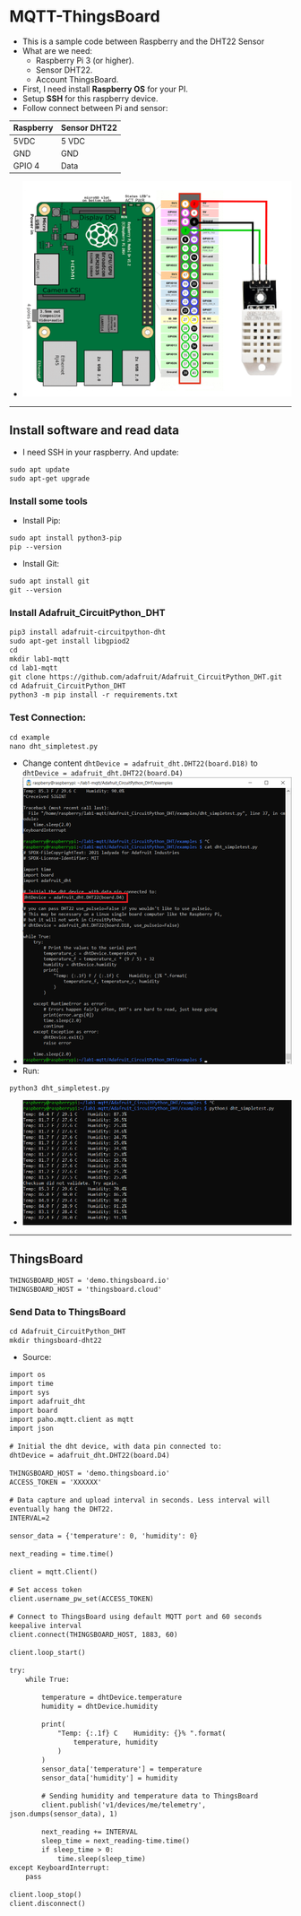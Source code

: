 # MQTT-ThingsBoard
- This is a sample code between Raspberry and the DHT22 Sensor
- What are we need:
	- Raspberry Pi 3 (or higher).
	- Sensor DHT22.
	- Account ThingsBoard.
- First, I need install **Raspberry OS** for your PI.
- Setup **SSH** for this raspberry device.
- Follow connect between Pi and sensor:

Raspberry	|	Sensor DHT22	|
----------------|-----------------------|
5VDC		|	5 VDC		|
GND		|	GND		|
GPIO 4		|	Data		|

- ![DHT22_Connect_RPi](https://github.com/VinhLin/MQTT-ThingsBoard/blob/main/Image/DHT22_Connect_RPi.png)

---------------------------------------------------------------------------
## Install software and read data
- I need SSH in your raspberry. And update:
```
sudo apt update
sudo apt-get upgrade
```
### Install some tools
- Install Pip:
```
sudo apt install python3-pip
pip --version
```
- Install Git:
```
sudo apt install git
git --version
```

### Install Adafruit_CircuitPython_DHT
```
pip3 install adafruit-circuitpython-dht
sudo apt-get install libgpiod2
cd
mkdir lab1-mqtt
cd lab1-mqtt
git clone https://github.com/adafruit/Adafruit_CircuitPython_DHT.git
cd Adafruit_CircuitPython_DHT
python3 -m pip install -r requirements.txt
```

### Test Connection:
```
cd example
nano dht_simpletest.py
```
- Change content `dhtDevice = adafruit_dht.DHT22(board.D18)` to `dhtDevice = adafruit_dht.DHT22(board.D4)`
- ![Picture_1](https://github.com/VinhLin/MQTT-ThingsBoard/blob/main/Image/Picture_1.png)
- Run:
```
python3 dht_simpletest.py
```
- ![Result - Picture 2](https://github.com/VinhLin/MQTT-ThingsBoard/blob/main/Image/Picture_2.png)

-------------------------------------------------------------------------------
## ThingsBoard
```
THINGSBOARD_HOST = 'demo.thingsboard.io'
THINGSBOARD_HOST = 'thingsboard.cloud'
```

### Send Data to ThingsBoard
```
cd Adafruit_CircuitPython_DHT
mkdir thingsboard-dht22
```
- Source:
```
import os
import time
import sys
import adafruit_dht
import board
import paho.mqtt.client as mqtt
import json

# Initial the dht device, with data pin connected to:
dhtDevice = adafruit_dht.DHT22(board.D4)

THINGSBOARD_HOST = 'demo.thingsboard.io'
ACCESS_TOKEN = 'XXXXXX'

# Data capture and upload interval in seconds. Less interval will eventually hang the DHT22.
INTERVAL=2

sensor_data = {'temperature': 0, 'humidity': 0}

next_reading = time.time() 

client = mqtt.Client()

# Set access token
client.username_pw_set(ACCESS_TOKEN)

# Connect to ThingsBoard using default MQTT port and 60 seconds keepalive interval
client.connect(THINGSBOARD_HOST, 1883, 60)

client.loop_start()

try:
    while True:

        temperature = dhtDevice.temperature
        humidity = dhtDevice.humidity

        print(
            "Temp: {:.1f} C    Humidity: {}% ".format(
                temperature, humidity
            )
        )
        sensor_data['temperature'] = temperature
        sensor_data['humidity'] = humidity

        # Sending humidity and temperature data to ThingsBoard
        client.publish('v1/devices/me/telemetry', json.dumps(sensor_data), 1)

        next_reading += INTERVAL
        sleep_time = next_reading-time.time()
        if sleep_time > 0:
            time.sleep(sleep_time)
except KeyboardInterrupt:
    pass

client.loop_stop()
client.disconnect()
```





